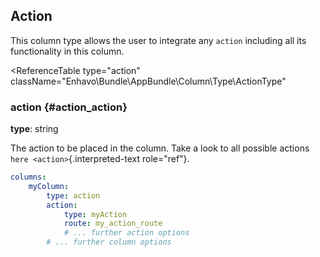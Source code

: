 ## Action

This column type allows the user to integrate any
`action` including all its
functionality in this column.

<ReferenceTable
type="action"
className="Enhavo\Bundle\AppBundle\Column\Type\ActionType"
>
<template v-slot:opions>
    <ReferenceOption name="action" type="action" :required="true"/>
</template>
<template v-slot:inherit>
    <ReferenceOption name="label" />,
    <ReferenceOption name="translation_domain" />,
    <ReferenceOption name="condition" />,
    <ReferenceOption name="width" />,
    <ReferenceOption name="permission" />,
    <ReferenceOption name="component" />
</template>
</ReferenceTable>


### action {#action_action}

**type**: string

The action to be placed in the column. Take a look to all possible
actions `here <action>`{.interpreted-text role="ref"}.

```yaml
columns:
    myColumn:
        type: action
        action:
            type: myAction
            route: my_action_route
            # ... further action options
        # ... further column options
```

